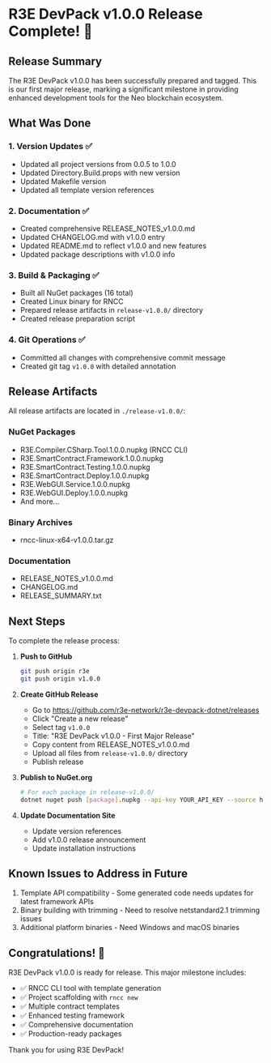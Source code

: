 # R3E DevPack v1.0.0 Release Complete! 🎉

## Release Summary

The R3E DevPack v1.0.0 has been successfully prepared and tagged. This is our first major release, marking a significant milestone in providing enhanced development tools for the Neo blockchain ecosystem.

## What Was Done

### 1. Version Updates ✅
- Updated all project versions from 0.0.5 to 1.0.0
- Updated Directory.Build.props with new version
- Updated Makefile version
- Updated all template version references

### 2. Documentation ✅
- Created comprehensive RELEASE_NOTES_v1.0.0.md
- Updated CHANGELOG.md with v1.0.0 entry
- Updated README.md to reflect v1.0.0 and new features
- Updated package descriptions with v1.0.0 info

### 3. Build & Packaging ✅
- Built all NuGet packages (16 total)
- Created Linux binary for RNCC
- Prepared release artifacts in `release-v1.0.0/` directory
- Created release preparation script

### 4. Git Operations ✅
- Committed all changes with comprehensive commit message
- Created git tag `v1.0.0` with detailed annotation

## Release Artifacts

All release artifacts are located in `./release-v1.0.0/`:

### NuGet Packages
- R3E.Compiler.CSharp.Tool.1.0.0.nupkg (RNCC CLI)
- R3E.SmartContract.Framework.1.0.0.nupkg
- R3E.SmartContract.Testing.1.0.0.nupkg
- R3E.SmartContract.Deploy.1.0.0.nupkg
- R3E.WebGUI.Service.1.0.0.nupkg
- R3E.WebGUI.Deploy.1.0.0.nupkg
- And more...

### Binary Archives
- rncc-linux-x64-v1.0.0.tar.gz

### Documentation
- RELEASE_NOTES_v1.0.0.md
- CHANGELOG.md
- RELEASE_SUMMARY.txt

## Next Steps

To complete the release process:

1. **Push to GitHub**
   ```bash
   git push origin r3e
   git push origin v1.0.0
   ```

2. **Create GitHub Release**
   - Go to https://github.com/r3e-network/r3e-devpack-dotnet/releases
   - Click "Create a new release"
   - Select tag `v1.0.0`
   - Title: "R3E DevPack v1.0.0 - First Major Release"
   - Copy content from RELEASE_NOTES_v1.0.0.md
   - Upload all files from `release-v1.0.0/` directory
   - Publish release

3. **Publish to NuGet.org**
   ```bash
   # For each package in release-v1.0.0/
   dotnet nuget push [package].nupkg --api-key YOUR_API_KEY --source https://api.nuget.org/v3/index.json
   ```

4. **Update Documentation Site**
   - Update version references
   - Add v1.0.0 release announcement
   - Update installation instructions

## Known Issues to Address in Future

1. Template API compatibility - Some generated code needs updates for latest framework APIs
2. Binary building with trimming - Need to resolve netstandard2.1 trimming issues
3. Additional platform binaries - Need Windows and macOS binaries

## Congratulations! 🎊

R3E DevPack v1.0.0 is ready for release. This major milestone includes:
- ✅ RNCC CLI tool with template generation
- ✅ Project scaffolding with `rncc new`
- ✅ Multiple contract templates
- ✅ Enhanced testing framework
- ✅ Comprehensive documentation
- ✅ Production-ready packages

Thank you for using R3E DevPack!